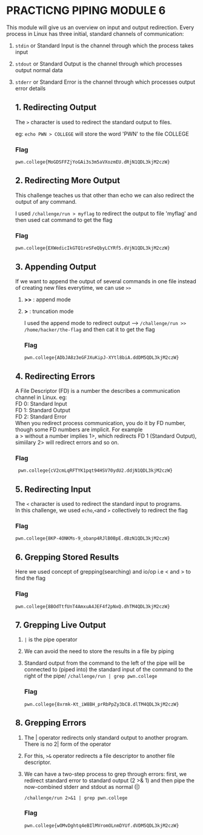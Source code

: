 # PRACTICNG PIPING MODULE 6
This module will give us an overview on input and output redirection.
Every process in Linux has three initial, standard channels of communication:
1. `stdin` or Standard Input is the channel through which the process takes input
2. `stdout` or Standard Output is the channel through which processes output normal data
3. `stderr` or Standard Error is the channel through which processes output error details

   ## 1. Redirecting Output
   The `>` character is used to redirect the standard output to files.
   
   eg: `echo PWN > COLLEGE` will store the word 'PWN' to the file COLLEGE

   ### Flag
   `pwn.college{MoGDSFFZjYoGAi3s3m5aVXozmEU.dRjN1QDL3kjM2czW}`

   ## 2. Redirecting More Output
   This challenge teaches us that other than echo we can also redirect the output of any command.
   
   I used `/challenge/run > myflag` to redirect the output to file 'myflag' and then used cat command to get the flag

   ### Flag
   `pwn.college{EXWedicIkGTQ1reSFeQbyLCYRf5.dVjN1QDL3kjM2czW}`

   ## 3. Appending Output
   If we want to append the output of several commands in one file instead of creating new files everytime, we can use `>>`

   1. **>>** : append mode
   2. **>** : truncation mode

      I used the append mode to redirect output --> `/challenge/run >> /home/hacker/the-flag` and then cat it to get the flag

      ### Flag
      `pwn.college{ADbJA8z3eGFJXuKipJ-XYtl8biA.ddDM5QDL3kjM2czW}`

   ## 4. Redirecting Errors
   A File Descriptor (FD) is a number the describes a communication channel in Linux.  eg:\
    FD 0: Standard Input\
    FD 1: Standard Output\
    FD 2: Standard Error\
  When you redirect process communication, you do it by FD number, though some FD numbers are implicit. For example\
   a > without a number implies 1>, which redirects FD 1 (Standard Output),
   simiilary 2> will redirect errors and so on.

   ### Flag
   ` pwn.college{cV2cmLqRFTYK1pqt94HSV70ydU2.ddjN1QDL3kjM2czW}`

   ## 5. Redirecting Input
   The `<` character is used to redirect the standard input to programs.\
   In this challenge, we used `echo`,`<`and `>` collectively to redirect the flag

   ### Flag
   `pwn.college{8KP-4ONKMs-9_obanp4RJlB0BpE.dBzN1QDL3kjM2czW}`

   ## 6. Grepping Stored Results
   Here we used concept of grepping(searching) and io/op i.e < and > to find the flag

   ### Flag
   `pwn.college{8BOdTtfUnT4AmxuA4JEF4f2pNxQ.dhTM4QDL3kjM2czW}`

   ## 7. Grepping Live Output
   1. `|` is the pipe operator
   2. We can avoid the need to store the results in a file by piping
   3. Standard output from the command to the left of the pipe will be connected to (piped into) the standard input of the             command to the right of the pipe/
       `/challenge/run | grep pwn.college`
      
      ### Flag
      `pwn.college{8xrmk-Kt_iW8BH_prRbPpZy3bC8.dlTM4QDL3kjM2czW}`

   ## 8. Grepping Errors
   1. The | operator redirects only standard output to another program. There is no 2| form of the operator
   2. For this, `>&` operator redirects a file descriptor to another file descriptor.
   3. We can have a two-step process to grep through errors: first, we redirect standard error to standard output (2 >& 1) and then pipe the now-combined stderr and stdout as normal (|)
  
      `/challenge/run 2>&1 | grep pwn.college`

      ### Flag
      `pwn.college{wOMvDghtq4eBIlMVromOLnmDYUf.dVDM5QDL3kjM2czW}`
      
   
   
